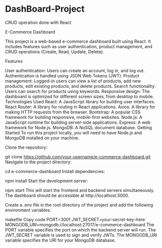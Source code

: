 # DashBoard-Project
CRUD operation done with React 


E-Commerce Dashboard

This project is a web-based e-commerce dashboard built using React. It includes features such as user authentication, product management, and CRUD operations (Create, Read, Update, Delete).

Features

User authentication: Users can create an account, log in, and log out. Authentication is handled using JSON Web Tokens (JWT).
Product management: Logged-in users can view a list of products, add new products, edit existing products, and delete products.
Search functionality: Users can search for products using keywords.
Responsive design: The dashboard is optimized for different screen sizes, from desktop to mobile.
Technologies Used
React: A JavaScript library for building user interfaces.
React Router: A library for routing in React applications.
Axios: A library for making HTTP requests from the browser.
Bootstrap: A popular CSS framework for building responsive, mobile-first websites.
Node.js: A JavaScript runtime for building server-side applications.
Express: A web framework for Node.js.
MongoDB: A NoSQL document database.
Getting Started
To run this project locally, you will need to have Node.js and MongoDB installed on your machine.

Clone the repository:

git clone https://github.com/your-username/e-commerce-dashboard.git
Navigate to the project directory:


cd e-commerce-dashboard
Install dependencies:


npm install
Start the development server:


npm start
This will start the frontend and backend servers simultaneously. The dashboard should be accessible at http://localhost:3000.

Create a .env file in the root directory of the project and add the following environment variables:

makefile
Copy code
PORT=3001
JWT_SECRET=your-secret-key-here
MONGODB_URI=mongodb://localhost:27017/e-commerce-dashboard
The PORT variable specifies the port on which the backend server will run. The JWT_SECRET variable is used to sign and verify JWTs. The MONGODB_URI variable specifies the URI for your MongoDB database.






